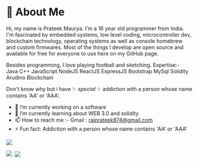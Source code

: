 # 💫 About Me
Hi, my name is Prateek Maurya. 
I'm a 16 year old programmer from India. 
I'm fascinated by embedded systems, low level coding, microcontroller dev, blockchain technology, operating systems as well as console homebrew and custom firmwares.
Most of the things I develop are open source and available for free for everyone to use here on my GitHub page.

Besides programming, I love playing football and sketching.
Expertise:-
      Java
      C++
      JavaScript
      NodeJS
      ReactJS
      ExpressJS
      Bootstrap
      MySql
      Solidity
      Arudino
      Blockchain


Don't know why but i have ✨ _special_ ✨ addiction with a person whose name contains 'AA' or 'AAA'.
- 🔭 I’m currently working on a software
- 🌱 I’m currently learning about WEB 3.0 and solidity
- 📫 How to reach me :- 
      Gmail : rajprateek874@gmail.com 
- ⚡ Fun fact: Addiction with a person whose name contains 'AA' or 'AAA'
<img align="center" src="https://github-readme-streak-stats.herokuapp.com/?user=PrateekMaurya2&theme=dracula">
<p><img align="left" src="https://github-readme-stats.vercel.app/api/top-langs?username=PrateekMaurya2&show_icons=true&locale=en&layout=compact"/></p>
<p>&nbsp;<img align="center" src="https://github-readme-stats.vercel.app/api?username=PrateekMaurya2&show_icons=true&locale=en"/></p>
